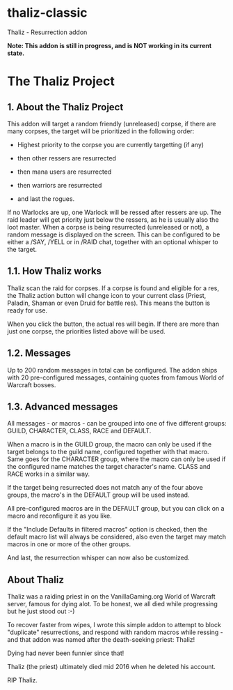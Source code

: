 # thaliz-classic
Thaliz - Resurrection addon

**Note: This addon is still in progress, and is NOT working in its current state.**

# The Thaliz Project
 

## 1. About the Thaliz Project
This addon will target a random friendly (unreleased) corpse, if there are many corpses, the target will be prioritized in the following order:

- Highest priority to the corpse you are currently targetting (if any)

- then other ressers are resurrected

- then mana users are resurrected

- then warriors are resurrected

- and last the rogues.

 

If no Warlocks are up, one Warlock will be ressed after ressers are up. The raid leader will get priority just below the ressers, as he is usually also the loot master.
When a corpse is being resurrected (unreleased or not), a random message is displayed on the screen. This can be configured to be either a /SAY, /YELL or in /RAID chat, together with an optional whisper to the target.

 
## 1.1. How Thaliz works 
Thaliz scan the raid for corpses. If a corpse is found and eligible for a res, the Thaliz action button will change icon to your current class (Priest, Paladin, Shaman or even Druid for battle res). This means the button is ready for use.

When you click the button, the actual res will begin. If there are more than just one corpse, the priorities listed above will be used.

## 1.2. Messages
Up to 200 random messages in total can be configured. The addon ships with 20 pre-configured messages, containing quotes from famous World of Warcraft bosses.
 

## 1.3. Advanced messages
All messages - or macros - can be grouped into one of five different groups: GUILD, CHARACTER, CLASS, RACE and DEFAULT.

When a macro is in the GUILD group, the macro can only be used if the target belongs to the guild name, configured together with that macro.
Same goes for the CHARACTER group, where the macro can only be used if the configured name matches the target character's name. CLASS and RACE works in a similar way.

If the target being resurrected does not match any of the four above groups, the macro's in the DEFAULT group will be used instead.

All pre-configured macros are in the DEFAULT group, but you can click on a macro and reconfigure it as you like.

 

If the "Include Defaults in filtered macros" option is checked, then the default macro list will always be considered, also even the target may match macros in one or more of the other groups.

And last, the resurrection whisper can now also be customized.



## About Thaliz
Thaliz was a raiding priest in <Goldshire Golfclub> on the VanillaGaming.org World of Warcraft server, famous for dying alot. To be honest, we all died while progressing but he just stood out :-)

 

To recover faster from wipes, I wrote this simple addon to attempt to block "duplicate" resurrections, and respond with random macros while ressing - and that addon was named after the death-seeking priest: Thaliz!

Dying had never been funnier since that!

 

Thaliz (the priest) ultimately died mid 2016 when he deleted his account.

RIP Thaliz.
